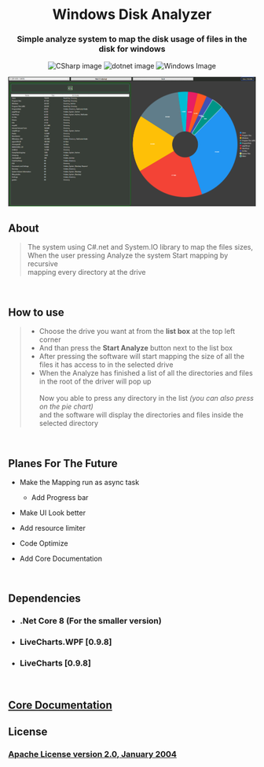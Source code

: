 <div align="center">

# **Windows Disk Analyzer**
### Simple analyze system to map the disk usage of files in the disk for windows

![CSharp image](https://ziadoua.github.io/m3-Markdown-Badges/badges/CSharp/csharp1.svg)
![dotnet image](https://ziadoua.github.io/m3-Markdown-Badges/badges/dotNET/dotnet1.svg)
![Windows Image](https://ziadoua.github.io/m3-Markdown-Badges/badges/Windows/windows1.svg)
<br/>
<!--Badges From https://github.com/ziadOUA/m3-Markdown-Badges-->

![Screenshot](.docs/.asserts/Screenshot.png)
</div>

## About
> The system using C#.net and System.IO library to map the files sizes,<br/>
> When the user pressing Analyze the system Start mapping by recursive<br/> 
> mapping every directory at the drive <br/>

<br/>

## How to use
> * Choose the drive you want at from the **list box** at the top left corner <br/>
> * And than press the **Start Analyze** button next to the list box <br/>
> * After pressing the software will start mapping the size of all the files it has access to in the selected drive
> * When the Analyze has finished a list of all the directories and files in the root of the driver will pop up
> <br/><br/>
>  Now you able to press any directory in the list *(you can also press on the pie chart)* <br/>
> and the software will display the directories and files inside the selected directory 

<br/>

## Planes For The Future 
* Make the Mapping run as async task
    * Add Progress bar
    
* Make UI Look better
* Add resource limiter
* Code Optimize
* Add Core Documentation

<br/>

## Dependencies
* ### .Net Core 8 (For the smaller version)
* ### LiveCharts.WPF \[0.9.8\]
* ### LiveCharts \[0.9.8\]

<br/>

## [Core Documentation](.docs/Core.md)  


## License
### [Apache License version 2.0, January 2004](./LICENSE)